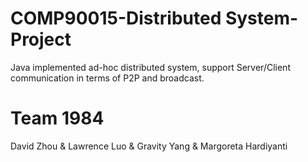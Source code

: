# COMP90015-Distributed System-Project

Java implemented ad-hoc distributed system, support Server/Client communication in terms of P2P and broadcast. 

# Team 1984

David Zhou & Lawrence Luo & Gravity Yang & Margoreta Hardiyanti

